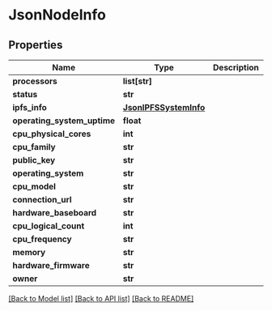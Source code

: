 # JsonNodeInfo


## Properties
Name | Type | Description | Notes
------------ | ------------- | ------------- | -------------
**processors** | **list[str]** |  | [optional] 
**status** | **str** |  | [optional] 
**ipfs_info** | [**JsonIPFSSystemInfo**](JsonIPFSSystemInfo.md) |  | [optional] 
**operating_system_uptime** | **float** |  | [optional] 
**cpu_physical_cores** | **int** |  | [optional] 
**cpu_family** | **str** |  | [optional] 
**public_key** | **str** |  | [optional] 
**operating_system** | **str** |  | [optional] 
**cpu_model** | **str** |  | [optional] 
**connection_url** | **str** |  | [optional] 
**hardware_baseboard** | **str** |  | [optional] 
**cpu_logical_count** | **int** |  | [optional] 
**cpu_frequency** | **str** |  | [optional] 
**memory** | **str** |  | [optional] 
**hardware_firmware** | **str** |  | [optional] 
**owner** | **str** |  | [optional] 

[[Back to Model list]](../README.md#documentation-for-models) [[Back to API list]](../README.md#documentation-for-api-endpoints) [[Back to README]](../README.md)


